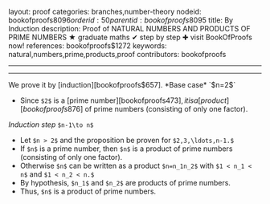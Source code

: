 layout: proof
categories: branches,number-theory
nodeid: bookofproofs$8096
orderid: 50
parentid: bookofproofs$8095
title: By Induction
description:  Proof of NATURAL NUMBERS AND PRODUCTS OF PRIME NUMBERS &#9733; graduate maths &#10004; step by step &#10010; visit BookOfProofs now!
references: bookofproofs$1272
keywords: natural,numbers,prime,products,proof
contributors: bookofproofs

---


---

We prove it by [induction][bookofproofs$657].
*Base case* `$n=2$`
* Since `$2$` is a [prime number][bookofproofs$473], it is a [product][bookofproofs$876] of prime numbers (consisting of only one factor).

*Induction step* `$n-1\to n$`
* Let `$n > 2$` and the proposition be proven for `$2,3,\ldots,n-1.$`
* If `$n$` is a prime number, then `$n$` is a product of prime numbers (consisting of only one factor).
* Otherwise `$n$` can be written as a product `$n=n_1n_2$` with `$1 < n_1 < n$` and `$1 < n_2 < n.$`
* By hypothesis, `$n_1$` and `$n_2$` are products of prime numbers.
* Thus, `$n$` is a product of prime numbers.
